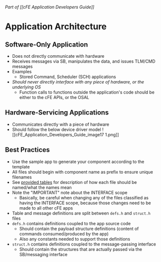 *Part of [[cFE Application Developers Guide]]*
# Application Architecture

## Software-Only Application
- Does not directly communicate with hardware
- Receives messages via SB, manipulates the data, and issues TLM/CMD messages
- Examples
	- Stored Command, Scheduler (SCH) applications
- *Should never directly interface with any piece of hardware, or the underlying OS*
	- Function calls to functions outside the application's code should be either to the cFE APIs, or the OSAL

## Hardware-Servicing Applications
- Communicates directly with a piece of hardware
- Should follow the below device driver model
![[cFE_Application_Developers_Guide_image17 1.png]]
## Best Practices
- Use the sample app to generate your component according to the template
- All files should begin with component name as prefix to ensure unique filenames
- See [provided tables](https://github.com/nasa/cFE/blob/main/docs/cFE%20Application%20Developers%20Guide.md#421-cfs-application-template) for description of how each file should be named/what the names mean
- Note the "IMPORTANT" note about the INTERFACE scope
	- Basically, be careful when changing any of the files classified as having the INTERFACE scope, because those changes need to be made to all other cFE apps
- Table and message definitions are split between `defs.h` and `struct.h` files
- `defs.h` contains definitions coupled to the app source code
	- Should contain the payload structure definitions (content of commands consumed/produced by the app)
	- Also any constants needed to support those definitions
- `struct.h` contains definitions coupled to the message-passing interface
	- Should contain the structures that are actually passed via the SB/messaging interface